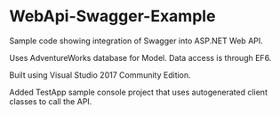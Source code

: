 # WebApi-Swagger-Example
Sample code showing integration of Swagger into ASP.NET Web API.

Uses AdventureWorks database for Model. Data access is through EF6.

Built using Visual Studio 2017 Community Edition.

Added TestApp sample console project that uses autogenerated client classes to call the API.

